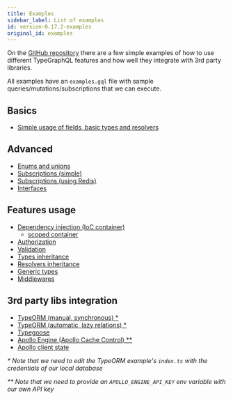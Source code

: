 ```yaml
---
title: Examples
sidebar_label: List of examples
id: version-0.17.2-examples
original_id: examples
---
```


On the [GitHub repository](https://github.com/19majkel94/type-graphql) there are a few simple examples of how to use different TypeGraphQL features and how well they integrate with 3rd party libraries.

All examples have an `examples.gql` file with sample queries/mutations/subscriptions that we can execute.

## Basics

- [Simple usage of fields, basic types and resolvers](https://github.com/19majkel94/type-graphql/tree/v0.17.2/examples/simple-usage)

## Advanced

- [Enums and unions](https://github.com/19majkel94/type-graphql/tree/v0.17.2/examples/enums-and-unions)
- [Subscriptions (simple)](https://github.com/19majkel94/type-graphql/tree/v0.17.2/examples/simple-subscriptions)
- [Subscriptions (using Redis)](https://github.com/19majkel94/type-graphql/tree/v0.17.2/examples/redis-subscriptions)
- [Interfaces](https://github.com/19majkel94/type-graphql/tree/v0.17.2/examples/interfaces-inheritance)

## Features usage

- [Dependency injection (IoC container)](https://github.com/19majkel94/type-graphql/tree/v0.17.2/examples/using-container)
  - [scoped container](https://github.com/19majkel94/type-graphql/tree/v0.17.2/examples/using-scoped-container)
- [Authorization](https://github.com/19majkel94/type-graphql/tree/v0.17.2/examples/authorization)
- [Validation](https://github.com/19majkel94/type-graphql/tree/v0.17.2/examples/automatic-validation)
- [Types inheritance](https://github.com/19majkel94/type-graphql/tree/v0.17.2/examples/interfaces-inheritance)
- [Resolvers inheritance](https://github.com/19majkel94/type-graphql/tree/v0.17.2/examples/resolvers-inheritance)
- [Generic types](https://github.com/19majkel94/type-graphql/tree/v0.17.2/examples/generic-types)
- [Middlewares](https://github.com/19majkel94/type-graphql/tree/v0.17.2/examples/middlewares)

## 3rd party libs integration

- [TypeORM (manual, synchronous) \*](https://github.com/19majkel94/type-graphql/tree/v0.17.2/examples/typeorm-basic-usage)
- [TypeORM (automatic, lazy relations) \*](https://github.com/19majkel94/type-graphql/tree/v0.17.2/examples/typeorm-lazy-relations)
- [Typegoose](https://github.com/19majkel94/type-graphql/tree/v0.17.2/examples/typegoose)
- [Apollo Engine (Apollo Cache Control) \*\*](https://github.com/19majkel94/type-graphql/tree/v0.17.2/examples/apollo-engine)
- [Apollo client state](https://github.com/19majkel94/type-graphql/tree/v0.17.2/examples/apollo-client)

_\* Note that we need to edit the TypeORM example's `index.ts` with the credentials of our local database_

_\*\* Note that we need to provide an `APOLLO_ENGINE_API_KEY` env variable with our own API key_

